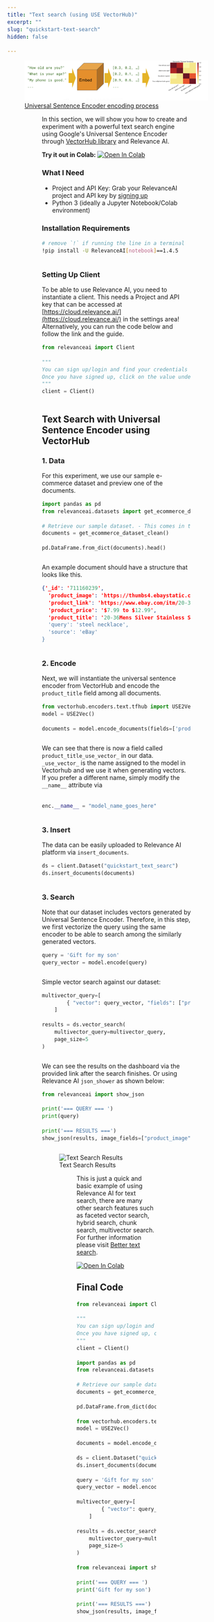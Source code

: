 ```yaml
---
title: "Text search (using USE VectorHub)"
excerpt: ""
slug: "quickstart-text-search"
hidden: false

---
```


<figure>
<img src="https://github.com/RelevanceAI/RelevanceAI-readme-docs/blob/v1.4.5/docs_template/getting-started/example-applications/_assets/RelevanceAI_text_search.png?raw=true"
     alt="RelevanceAI Text to Image"
     style="width: 100% vertical-align: middle"/>
<figcaption>
<a href="https://tfhub.dev/google/universal-sentence-encoder/4">Universal Sentence Encoder encoding process</a>
</figcaption>

<figure>

In this section, we will show you how to create and experiment with a powerful text search engine using Google's Universal Sentence Encoder through [VectorHub library](https://github.com/RelevanceAI/vectorhub) and Relevance AI.

**Try it out in Colab:** [![Open In Colab](https://colab.research.google.com/assets/colab-badge.svg)](https://colab.research.google.com/github/RelevanceAI/RelevanceAI-readme-docs/blob/v1.4.5/docs/getting-started/example-applications/_notebooks/RelevanceAI-ReadMe-Text-Search-using-USE-VectorHub.ipynb)


### What I Need
* Project and API Key: Grab your RelevanceAI project and API key by [signing up](https://cloud.relevance.ai/ )
* Python 3 (ideally a Jupyter Notebook/Colab environment)

### Installation Requirements


```bash Bash
# remove `!` if running the line in a terminal
!pip install -U RelevanceAI[notebook]==1.4.5
```
```bash
```



### Setting Up Client

To be able to use Relevance AI, you need to instantiate a client. This needs a Project and API key that can be accessed at [https://cloud.relevance.ai/](https://cloud.relevance.ai/) in the settings area! Alternatively, you can run the code below and follow the link and the guide.


```python Python (SDK)
from relevanceai import Client

"""
You can sign up/login and find your credentials here: https://cloud.relevance.ai/sdk/api
Once you have signed up, click on the value under `Activation token` and paste it here
"""
client = Client()
```
```python
```


## Text Search with Universal Sentence Encoder using VectorHub


### 1. Data

For this experiment, we use our sample e-commerce dataset and preview one of the documents.


```python Python (SDK)
import pandas as pd
from relevanceai.datasets import get_ecommerce_dataset_clean

# Retrieve our sample dataset. - This comes in the form of a list of documents.
documents = get_ecommerce_dataset_clean()

pd.DataFrame.from_dict(documents).head()
```
```python
```

An example document should have a structure that looks like this.


```json JSON
{'_id': '711160239',
  'product_image': 'https://thumbs4.ebaystatic.com/d/l225/pict/321567405391_1.jpg',
  'product_link': 'https://www.ebay.com/itm/20-36-Mens-Silver-Stainless-Steel-Braided-Wheat-Chain-Necklace-Jewelry-3-4-5-6MM-/321567405391?pt=LH_DefaultDomain_0&var=&hash=item4adee9354f',
  'product_price': '$7.99 to $12.99',
  'product_title': '20-36Mens Silver Stainless Steel Braided Wheat Chain Necklace Jewelry 3/4/5/6MM"',
  'query': 'steel necklace',
  'source': 'eBay'
}
```
```json
```

### 2. Encode

Next, we will instantiate the universal sentence encoder from VectorHub and encode the `product_title` field among all documents.


```python Python (SDK)
from vectorhub.encoders.text.tfhub import USE2Vec
model = USE2Vec()

documents = model.encode_documents(fields=['product_title'], documents=documents)
```
```python
```


We can see that there is now a field called `product_title_use_vector_` in our data.
`_use_vector_` is the name assigned to the model in Vectorhub and we use it when generating vectors.
If you prefer a different name, simply modify the `__name__` attribute via


```python Python (SDK)

enc.__name__ = "model_name_goes_here"
```
```python
```

### 3. Insert

The data can be easily uploaded to Relevance AI platform via `insert_documents`.


```python Python (SDK)
ds = client.Dataset("quickstart_text_searc")
ds.insert_documents(documents)
```
```python
```

### 3. Search

Note that our dataset includes vectors generated by Universal Sentence Encoder. Therefore, in this step, we first vectorize the query using the same encoder to be able to search among the similarly generated vectors.


```python Python (SDK)
query = 'Gift for my son'
query_vector = model.encode(query)
```
```python
```


Simple vector search against our dataset:

```python Python (SDK)
multivector_query=[
        { "vector": query_vector, "fields": ["product_title_use_vector_"]}
    ]

results = ds.vector_search(
    multivector_query=multivector_query,
    page_size=5
)
```
```python
```


We can see the results on the dashboard via the provided link after the search finishes. Or using Relevance AI `json_shower` as shown below:

```python Python (SDK)
from relevanceai import show_json

print('=== QUERY === ')
print(query)

print('=== RESULTS ===')
show_json(results, image_fields=["product_image"], text_fields=["product_title"])
```
```python
```



<figure>
<img src="https://github.com/RelevanceAI/RelevanceAI-readme-docs/blob/v1.4.5/docs_template/getting-started/example-applications/_assets/RelevanceAI_text_search_results.png?raw=true"
     alt="Text Search Results"
     style="width: 100% vertical-align: middle"/>
<figcaption>Text Search Results</figcaption>

<figure>

This is just a quick and basic example of using Relevance AI for text search, there are many other search features such as faceted vector search, hybrid search, chunk search, multivector search. For further information please visit [Better text search](doc:better-text-search).


[![Open In Colab](https://colab.research.google.com/assets/colab-badge.svg)](https://colab.research.google.com/github/RelevanceAI/RelevanceAI-readme-docs/blob/v1.4.5/docs/getting-started/example-applications/_notebooks/RelevanceAI-ReadMe-Text-Search-using-USE-VectorHub.ipynb)



## Final Code

```python Python (SDK)
from relevanceai import Client

"""
You can sign up/login and find your credentials here: https://cloud.relevance.ai/sdk/api
Once you have signed up, click on the value under `Activation token` and paste it here
"""
client = Client()

import pandas as pd
from relevanceai.datasets import get_ecommerce_dataset_clean

# Retrieve our sample dataset. - This comes in the form of a list of documents.
documents = get_ecommerce_dataset_clean()

pd.DataFrame.from_dict(documents).head()

from vectorhub.encoders.text.tfhub import USE2Vec
model = USE2Vec()

documents = model.encode_documents(fields=['product_title'], documents=documents)

ds = client.Dataset("quickstart_text_searc")
ds.insert_documents(documents)

query = 'Gift for my son'
query_vector = model.encode(query)

multivector_query=[
        { "vector": query_vector, "fields": ["product_title_use_vector_"]}
    ]

results = ds.vector_search(
    multivector_query=multivector_query,
    page_size=5
)

from relevanceai import show_json

print('=== QUERY === ')
print('Gift for my son')

print('=== RESULTS ===')
show_json(results, image_fields=["product_image"], text_fields=["product_title"])
```
```python
```

